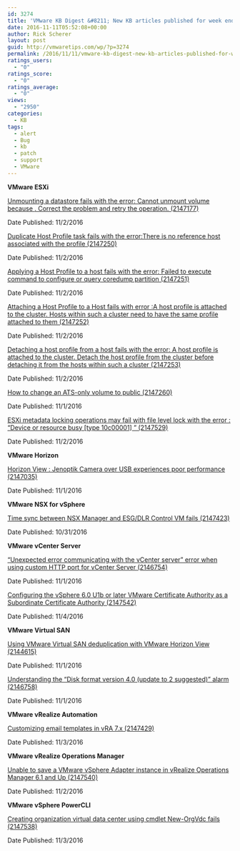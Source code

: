 ```yaml
---
id: 3274
title: 'VMware KB Digest &#8211; New KB articles published for week ending 11/05/16'
date: 2016-11-11T05:52:08+00:00
author: Rick Scherer
layout: post
guid: http://vmwaretips.com/wp/?p=3274
permalink: /2016/11/11/vmware-kb-digest-new-kb-articles-published-for-week-ending-110516/
ratings_users:
  - "0"
ratings_score:
  - "0"
ratings_average:
  - "0"
views:
  - "2950"
categories:
  - KB
tags:
  - alert
  - Bug
  - kb
  - patch
  - support
  - VMware
---
```

**VMware ESXi**
  
[Unmounting a datastore fails with the error: Cannot unmount volume <Datastore details> because <Reason>. Correct the problem and retry the operation. (2147177)](http://bit.ly/2g2u7r9)
  
Date Published: 11/2/2016
  
[Duplicate Host Profile task fails with the error:There is no reference host associated with the profile (2147250)](http://bit.ly/2eJvypc)
  
Date Published: 11/2/2016
  
[Applying a Host Profile to a host fails with the error: Failed to execute command to configure or query coredump partition (2147251)](http://bit.ly/2g2xD4W)
  
Date Published: 11/2/2016
  
[Attaching a Host Profile to a Host fails with error :A host profile is attached to the cluster. Hosts within such a cluster need to have the same profile attached to them (2147252)](http://bit.ly/2eJxuhE)
  
Date Published: 11/2/2016
  
[Detaching a host profile from a host fails with the error: A host profile is attached to the cluster. Detach the host profile from the cluster before detaching it from the hosts within such a cluster (2147253)](http://bit.ly/2g2rsh0)
  
Date Published: 11/2/2016
  
[How to change an ATS-only volume to public (2147260)](http://bit.ly/2eJB7DX)
  
Date Published: 11/1/2016
  
[ESXi metadata locking operations may fail with file level lock with the error : “Device or resource busy [type 10c00001] ” (2147529)](http://bit.ly/2g2vQN1)
  
Date Published: 11/2/2016<!--more-->

**VMware Horizon** 
  
[Horizon View : Jenoptik Camera over USB experiences poor performance (2147035)](http://bit.ly/2eJue5A)
  
Date Published: 11/1/2016

**VMware NSX for vSphere**
  
[Time sync between NSX Manager and ESG/DLR Control VM fails (2147423)](http://bit.ly/2g2u8eH)
  
Date Published: 10/31/2016

**VMware vCenter Server**
  
[“Unexpected error communicating with the vCenter server” error when using custom HTTP port for vCenter Server (2146754)](http://bit.ly/2eJtAFm)
  
Date Published: 11/1/2016
  
[Configuring the vSphere 6.0 U1b or later VMware Certificate Authority as a Subordinate Certificate Authority (2147542)](http://bit.ly/2g2t0rg)
  
Date Published: 11/4/2016

**VMware Virtual SAN**
  
[Using VMware Virtual SAN deduplication with VMware Horizon View (2144615)](http://bit.ly/2eJB6jn)
  
Date Published: 11/1/2016
  
[Understanding the “Disk format version 4.0 (update to 2 suggested)” alarm (2146758)](http://bit.ly/2g2rrJY)
  
Date Published: 11/1/2016

**VMware vRealize Automation**
  
[Customizing email templates in vRA 7.x (2147429)](http://bit.ly/2eJzM08)
  
Date Published: 11/3/2016

**VMware vRealize Operations Manager** 
  
[Unable to save a VMware vSphere Adapter instance in vRealize Operations Manager 6.1 and Up (2147540)](http://bit.ly/2g2xvCh)
  
Date Published: 11/2/2016

**VMware vSphere PowerCLI**
  
[Creating organization virtual data center using cmdlet New-OrgVdc fails (2147538)](http://bit.ly/2eJpMnx)
  
Date Published: 11/3/2016